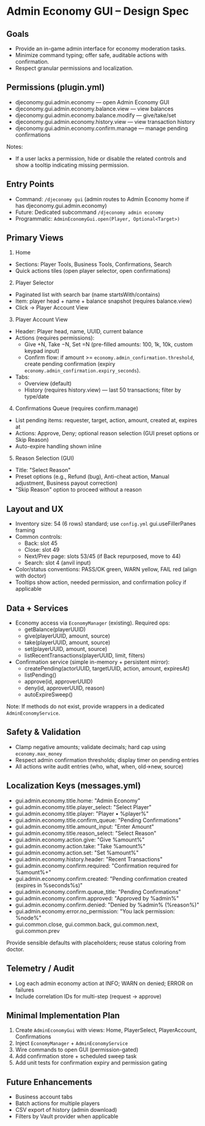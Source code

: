 # Admin Economy GUI – Design Spec

## Goals
- Provide an in-game admin interface for economy moderation tasks.
- Minimize command typing; offer safe, auditable actions with confirmation.
- Respect granular permissions and localization.

## Permissions (plugin.yml)
- djeconomy.gui.admin.economy — open Admin Economy GUI
- djeconomy.gui.admin.economy.balance.view — view balances
- djeconomy.gui.admin.economy.balance.modify — give/take/set
- djeconomy.gui.admin.economy.history.view — view transaction history
- djeconomy.gui.admin.economy.confirm.manage — manage pending confirmations

Notes:
- If a user lacks a permission, hide or disable the related controls and show a tooltip indicating missing permission.

## Entry Points
- Command: `/djeconomy gui` (admin routes to Admin Economy home if has djeconomy.gui.admin.economy)
- Future: Dedicated subcommand `/djeconomy admin economy`
- Programmatic: `AdminEconomyGui.open(Player, Optional<Target>)`

## Primary Views
1) Home
- Sections: Player Tools, Business Tools, Confirmations, Search
- Quick actions tiles (open player selector, open confirmations)

2) Player Selector
- Paginated list with search bar (name startsWith/contains)
- Item: player head + name + balance snapshot (requires balance.view)
- Click -> Player Account View

3) Player Account View
- Header: Player head, name, UUID, current balance
- Actions (requires permissions):
  - Give +N, Take −N, Set =N (pre-filled amounts: 100, 1k, 10k, custom keypad input)
  - Confirm flow: if amount >= `economy.admin_confirmation.threshold`, create pending confirmation (expiry `economy.admin_confirmation.expiry_seconds`).
- Tabs:
  - Overview (default)
  - History (requires history.view) — last 50 transactions; filter by type/date

4) Confirmations Queue (requires confirm.manage)
- List pending items: requester, target, action, amount, created at, expires at
- Actions: Approve, Deny; optional reason selection (GUI preset options or Skip Reason)
- Auto-expire handling shown inline

5) Reason Selection (GUI)
- Title: "Select Reason"
- Preset options (e.g., Refund (bug), Anti-cheat action, Manual adjustment, Business payout correction)
- "Skip Reason" option to proceed without a reason

## Layout and UX
- Inventory size: 54 (6 rows) standard; use `config.yml` gui.useFillerPanes framing
- Common controls:
  - Back: slot 45
  - Close: slot 49
  - Next/Prev page: slots 53/45 (if Back repurposed, move to 44)
  - Search: slot 4 (anvil input)
- Color/status conventions: PASS/OK green, WARN yellow, FAIL red (align with doctor)
- Tooltips show action, needed permission, and confirmation policy if applicable

## Data + Services
- Economy access via `EconomyManager` (existing). Required ops:
  - getBalance(playerUUID)
  - give(playerUUID, amount, source)
  - take(playerUUID, amount, source)
  - set(playerUUID, amount, source)
  - listRecentTransactions(playerUUID, limit, filters)
- Confirmation service (simple in-memory + persistent mirror):
  - createPending(actorUUID, targetUUID, action, amount, expiresAt)
  - listPending()
  - approve(id, approverUUID)
  - deny(id, approverUUID, reason)
  - autoExpireSweep()

Note: If methods do not exist, provide wrappers in a dedicated `AdminEconomyService`.

## Safety & Validation
- Clamp negative amounts; validate decimals; hard cap using `economy.max_money`
- Respect admin confirmation thresholds; display timer on pending entries
- All actions write audit entries (who, what, when, old->new, source)

## Localization Keys (messages.yml)
- gui.admin.economy.title.home: "Admin Economy"
- gui.admin.economy.title.player_select: "Select Player"
- gui.admin.economy.title.player: "Player • %player%"
- gui.admin.economy.title.confirm_queue: "Pending Confirmations"
- gui.admin.economy.title.amount_input: "Enter Amount"
- gui.admin.economy.title.reason_select: "Select Reason"
- gui.admin.economy.action.give: "Give %amount%"
- gui.admin.economy.action.take: "Take %amount%"
- gui.admin.economy.action.set: "Set %amount%"
- gui.admin.economy.history.header: "Recent Transactions"
- gui.admin.economy.confirm.required: "Confirmation required for %amount%+"
- gui.admin.economy.confirm.created: "Pending confirmation created (expires in %seconds%s)"
- gui.admin.economy.confirm.queue_title: "Pending Confirmations"
- gui.admin.economy.confirm.approved: "Approved by %admin%"
- gui.admin.economy.confirm.denied: "Denied by %admin% (%reason%)"
- gui.admin.economy.error.no_permission: "You lack permission: %node%"
- gui.common.close, gui.common.back, gui.common.next, gui.common.prev

Provide sensible defaults with placeholders; reuse status coloring from doctor.

## Telemetry / Audit
- Log each admin economy action at INFO; WARN on denied; ERROR on failures
- Include correlation IDs for multi-step (request -> approve)

## Minimal Implementation Plan
1) Create `AdminEconomyGui` with views: Home, PlayerSelect, PlayerAccount, Confirmations
2) Inject `EconomyManager` + `AdminEconomyService`
3) Wire commands to open GUI (permission-gated)
4) Add confirmation store + scheduled sweep task
5) Add unit tests for confirmation expiry and permission gating

## Future Enhancements
- Business account tabs
- Batch actions for multiple players
- CSV export of history (admin download)
- Filters by Vault provider when applicable
